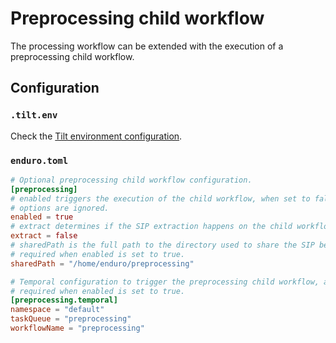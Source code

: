 # Preprocessing child workflow

The processing workflow can be extended with the execution of a preprocessing
child workflow.

## Configuration

### `.tilt.env`

Check the [Tilt environment configuration].

### `enduro.toml`

```toml
# Optional preprocessing child workflow configuration.
[preprocessing]
# enabled triggers the execution of the child workflow, when set to false all other
# options are ignored.
enabled = true
# extract determines if the SIP extraction happens on the child workflow.
extract = false
# sharedPath is the full path to the directory used to share the SIP between workflows,
# required when enabled is set to true.
sharedPath = "/home/enduro/preprocessing"

# Temporal configuration to trigger the preprocessing child workflow, all fields are
# required when enabled is set to true.
[preprocessing.temporal]
namespace = "default"
taskQueue = "preprocessing"
workflowName = "preprocessing"
```

[tilt environment configuration]: devel.md#preprocessing_path
